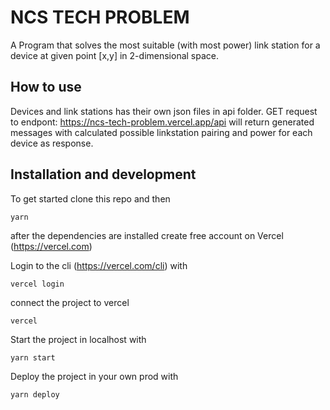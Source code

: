 # NCS TECH PROBLEM
A Program that solves the most suitable (with most power) link station for a device at given point [x,y] in 2-dimensional space.

## How to use
Devices and link stations has their own json files in api folder.
GET request to endpont: https://ncs-tech-problem.vercel.app/api
will return generated messages with calculated possible linkstation pairing and power for each device as response.

## Installation and development
To get started clone this repo and then
```
yarn
```
after the dependencies are installed create free account on Vercel (https://vercel.com)

Login to the cli (https://vercel.com/cli) with 
```
vercel login
```
connect the project to vercel
```
vercel
```

Start the project in localhost with
```
yarn start
```

Deploy the project in your own prod with
```
yarn deploy
```
